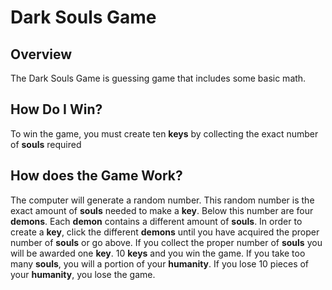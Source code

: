 # Dark Souls Game
## Overview
The Dark Souls Game is guessing game that includes some basic math.
## How Do I Win?
To win the game, you must create ten **keys** by collecting the exact number of **souls** required
## How does the Game Work?
The computer will generate a random number. This random number is the exact amount of **souls** needed to make a **key**. Below this number are four **demons**. Each **demon** contains a different amount of **souls**. In order to create a **key**, click the different **demons** until you have acquired the proper number of **souls** or go above. If you collect the proper number of **souls** you will be awarded one **key**. 10 **keys** and you win the game. If you take too many **souls**, you will a portion of your **humanity**. If you lose 10 pieces of your **humanity**, you lose the game. 
